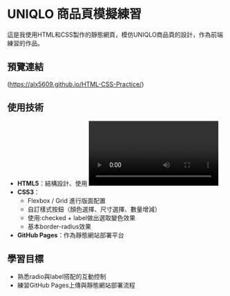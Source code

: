 # UNIQLO 商品頁模擬練習

這是我使用HTML和CSS製作的靜態網頁，模仿UNIQLO商品頁的設計，作為前端練習的作品。

## 預覽連結

(https://alx5609.github.io/HTML-CSS-Practice/)

## 使用技術

- **HTML5**：結構設計、使用 <video>、表單元素（radio、select、button）等基本標籤
- **CSS3**：
  - Flexbox / Grid 進行版面配置
  - 自訂樣式按鈕（顏色選擇、尺寸選擇、數量增減）
  - 使用:checked + label做出選取變色效果
  - 基本border-radius效果
- **GitHub Pages**：作為靜態網站部署平台

## 學習目標

- 熟悉radio與label搭配的互動控制
- 練習GitHub Pages上傳與靜態網站部署流程
